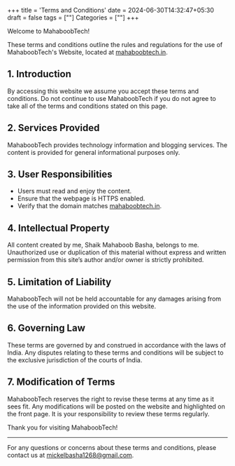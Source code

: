 +++
title = 'Terms and Conditions'
date = 2024-06-30T14:32:47+05:30
draft = false
tags = [""]
Categories = [""]
+++


Welcome to MahaboobTech!

These terms and conditions outline the rules and regulations for the use of MahaboobTech's Website, located at [mahaboobtech.in](https://mahaboobtech.in).

## 1. Introduction

By accessing this website we assume you accept these terms and conditions. Do not continue to use MahaboobTech if you do not agree to take all of the terms and conditions stated on this page.

## 2. Services Provided

MahaboobTech provides technology information and blogging services. The content is provided for general informational purposes only.

## 3. User Responsibilities

- Users must read and enjoy the content.
- Ensure that the webpage is HTTPS enabled.
- Verify that the domain matches [mahaboobtech.in](https://mahaboobtech.in).

## 4. Intellectual Property

All content created by me, Shaik Mahaboob Basha, belongs to me. Unauthorized use or duplication of this material without express and written permission from this site’s author and/or owner is strictly prohibited.

## 5. Limitation of Liability

MahaboobTech will not be held accountable for any damages arising from the use of the information provided on this website.

## 6. Governing Law

These terms are governed by and construed in accordance with the laws of India. Any disputes relating to these terms and conditions will be subject to the exclusive jurisdiction of the courts of India.

## 7. Modification of Terms

MahaboobTech reserves the right to revise these terms at any time as it sees fit. Any modifications will be posted on the website and highlighted on the front page. It is your responsibility to review these terms regularly.

Thank you for visiting MahaboobTech!

---

For any questions or concerns about these terms and conditions, please contact us at [mickelbasha1268@gmail.com](mailto:mickelbasha1268@gmail.com).
